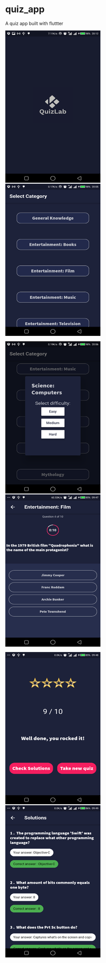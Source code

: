 # quiz_app

A quiz app built with fluttter


<img src="https://github.com/Richard-bejide/quiz_app/blob/main/flutter_03.png" height="480" width="300">            <img src="https://github.com/Richard-bejide/quiz_app/blob/main/flutter_01.png" height="480" width="300">  

<img src="https://github.com/Richard-bejide/quiz_app/blob/main/flutter_02.png" height="480" width="300">          <img src="https://github.com/Richard-bejide/quiz_app/blob/main/flutter_04.png" height="480" width="300">


 <img src="https://github.com/Richard-bejide/quiz_app/blob/main/flutter_05.png" height="480" width="300">          <img src="https://github.com/Richard-bejide/quiz_app/blob/main/flutter_06.png" height="480" width="300">     
